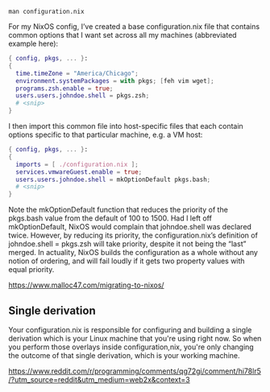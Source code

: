 `man configuration.nix`

For my NixOS config, I’ve created a base configuration.nix file that contains common options that I want set across all my machines (abbreviated example here):

```nix
{ config, pkgs, ... }:
{
  time.timeZone = "America/Chicago";
  environment.systemPackages = with pkgs; [feh vim wget];
  programs.zsh.enable = true;
  users.users.johndoe.shell = pkgs.zsh;
  # <snip>
}
```

I then import this common file into host-specific files that each contain options specific to that particular machine, e.g. a VM host:

```nix
{ config, pkgs, ... }:
{
  imports = [ ./configuration.nix ];
  services.vmwareGuest.enable = true;
  users.users.johndoe.shell = mkOptionDefault pkgs.bash;
  # <snip>
}
```

Note the mkOptionDefault function that reduces the priority of the pkgs.bash value from the default of 100 to 1500. Had I left off mkOptionDefault, NixOS would complain that johndoe.shell was declared twice. However, by reducing its priority, the configuration.nix’s definition of johndoe.shell = pkgs.zsh will take priority, despite it not being the “last” merged. In actuality, NixOS builds the configuration as a whole without any notion of ordering, and will fail loudly if it gets two property values with equal priority.

https://www.malloc47.com/migrating-to-nixos/

## Single derivation

Your configuration.nix is responsible for configuring and building a single derivation which is your Linux machine that you're using right now. So when you perform those overlays inside configuration,nix, you're only changing the outcome of that single derivation, which is your working machine.

https://www.reddit.com/r/programming/comments/qg72gi/comment/hi78lr5/?utm_source=reddit&utm_medium=web2x&context=3

